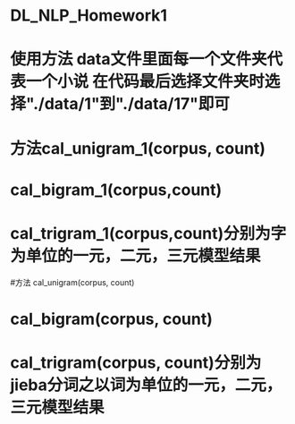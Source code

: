 # DL_NLP_Homework1
# 使用方法 data文件里面每一个文件夹代表一个小说 在代码最后选择文件夹时选择"./data/1"到"./data/17"即可
# 方法cal_unigram_1(corpus, count)
#    cal_bigram_1(corpus,count)
#    cal_trigram_1(corpus,count)分别为字为单位的一元，二元，三元模型结果
#方法 cal_unigram(corpus, count)
#    cal_bigram(corpus, count)
#    cal_trigram(corpus, count)分别为jieba分词之以词为单位的一元，二元，三元模型结果
